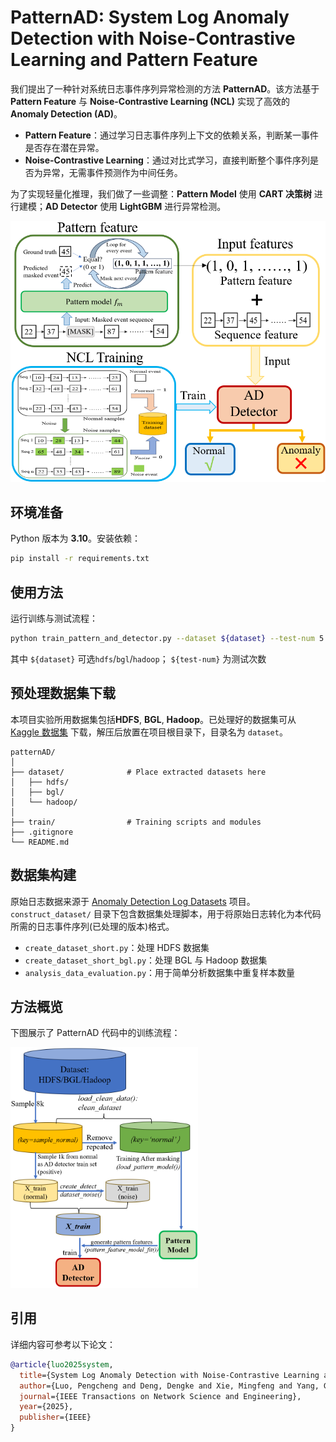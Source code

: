 # PatternAD: System Log Anomaly Detection with Noise-Contrastive Learning and Pattern Feature

我们提出了一种针对系统日志事件序列异常检测的方法 **PatternAD**。该方法基于 **Pattern Feature** 与 **Noise-Contrastive Learning (NCL)** 实现了高效的 **Anomaly Detection (AD)**。  

- **Pattern Feature**：通过学习日志事件序列上下文的依赖关系，判断某一事件是否存在潜在异常。  
- **Noise-Contrastive Learning**：通过对比式学习，直接判断整个事件序列是否为异常，无需事件预测作为中间任务。  

为了实现轻量化推理，我们做了一些调整：**Pattern Model** 使用 **CART 决策树** 进行建模；**AD Detector** 使用 **LightGBM** 进行异常检测。  

 ![overview](assets/overview.png)  

<!-- --- -->


## 环境准备
Python 版本为 **3.10**。安装依赖：
```bash
pip install -r requirements.txt
```

<!-- --- -->

## 使用方法

运行训练与测试流程：
```bash
python train_pattern_and_detector.py --dataset ${dataset} --test-num 5
```

其中 `${dataset}` 可选`hdfs`/`bgl`/`hadoop`； `${test-num}` 为测试次数


<!-- --- -->

## 预处理数据集下载

本项目实验所用数据集包括**HDFS**, **BGL**, **Hadoop**。已处理好的数据集可从 [Kaggle 数据集](https://www.kaggle.com/datasets/luopeng1996/patternad-dataset) 下载，解压后放置在项目根目录下，目录名为 `dataset`。 
```
patternAD/
│
├── dataset/              # Place extracted datasets here
│   ├── hdfs/
│   ├── bgl/
│   └── hadoop/
│
├── train/                # Training scripts and modules
├── .gitignore
└── README.md
``` 
  

<!-- --- -->

## 数据集构建

原始日志数据来源于 [Anomaly Detection Log Datasets](https://github.com/ait-aecid/anomaly-detection-log-datasets/) 项目。`construct_dataset/` 目录下包含数据集处理脚本，用于将原始日志转化为本代码所需的日志事件序列(已处理的版本)格式。

- `create_dataset_short.py`：处理 HDFS 数据集
- `create_dataset_short_bgl.py`：处理 BGL 与 Hadoop 数据集  
- `analysis_data_evaluation.py`：用于简单分析数据集中重复样本数量  



## 方法概览
下图展示了 PatternAD 代码中的训练流程：  


<!-- ![pipeline](assets/pipeline.png)   -->
<img src="assets/pipeline.png" alt="pipeline" width="300"/>


<!-- --- -->

## 引用

详细内容可参考以下论文：  

```bibtex
@article{luo2025system,
  title={System Log Anomaly Detection with Noise-Contrastive Learning and Pattern Feature},
  author={Luo, Pengcheng and Deng, Dengke and Xie, Mingfeng and Yang, Genke and Chu, Jian and Soong, Boon-Hee and Yuen, Chau},
  journal={IEEE Transactions on Network Science and Engineering},
  year={2025},
  publisher={IEEE}
}
```
